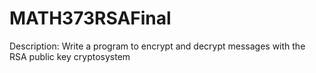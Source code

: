 # MATH373RSAFinal
Description: Write a program to encrypt and decrypt messages with the RSA public key cryptosystem
